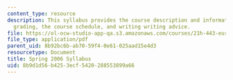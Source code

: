 ```yaml
---
content_type: resource
description: This syllabus provides the course description and information on requirements,
  grading, the course schedule, and writing writing advice.
file: https://ol-ocw-studio-app-qa.s3.amazonaws.com/courses/21h-443-european-imperialism-in-the-19th-and-20th-centuries-spring-2006/8b9d1d56b4253ecf5420288553899a66_MIT21H_443s06_sylls06.pdf
file_type: application/pdf
parent_uid: 8b92bc6b-ab70-59f4-0e61-025aad15e4d3
resourcetype: Document
title: Spring 2006 Syllabus
uid: 8b9d1d56-b425-3ecf-5420-288553899a66
---
```

